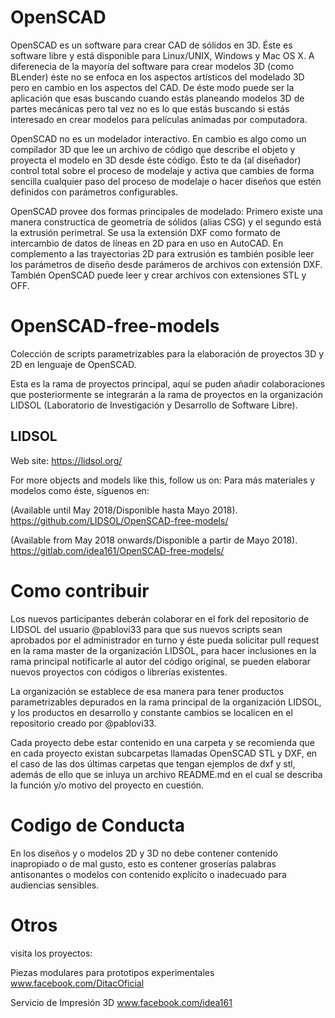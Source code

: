 
# OpenSCAD

OpenSCAD es un software para crear CAD de sólidos en 3D. Éste es software libre y está disponible para Linux/UNIX, Windows y Mac OS X. A diferenecia de la mayoría del software para crear modelos 3D (como BLender) éste no se enfoca en los aspectos artísticos del modelado 3D pero en cambio en los aspectos del CAD. De éste modo puede ser la aplicación que esas buscando cuando estás planeando modelos 3D de partes mecánicas pero tal vez no es lo que estás buscando si estás interesado en crear modelos para películas animadas por computadora.

OpenSCAD no es un modelador interactivo. En cambio es algo como un compilador 3D que lee un archivo de código que describe el objeto y proyecta el modelo en 3D desde éste código. Ésto te da (al diseñador) control total sobre el proceso de modelaje y activa que cambies de forma sencilla cualquier paso del proceso de modelaje o hacer diseños que estén definidos con parámetros configurables.

OpenSCAD provee dos formas principales de modelado: Primero existe una manera constructica de geometría de sólidos (alias CSG) y el segundo está la extrusión perimetral. Se usa la extensión DXF como formato de intercambio de datos de líneas en 2D para en uso en AutoCAD. En complemento a las trayectorias 2D para extrusión es también posible leer los parámetros de diseño desde parámeros de archivos con extensión DXF. También OpenSCAD puede leer y crear archivos con extensiones STL y OFF.

# OpenSCAD-free-models

Colección de scripts parametrizables para la elaboración de proyectos 3D y 2D en lenguaje de OpenSCAD.

Esta es la rama de proyectos principal, aquí se puden añadir colaboraciones que posteriormente se integrarán a la rama de proyectos en la organización LIDSOL (Laboratorio de Investigación y Desarrollo de Software Libre).

## LIDSOL

Web site: https://lidsol.org/


For more objects and models like this, follow us on:
Para más materiales y modelos como éste, síguenos en:

(Available until May 2018/Disponible hasta Mayo 2018).
https://github.com/LIDSOL/OpenSCAD-free-models/

(Available from May 2018 onwards/Disponible a partir de Mayo 2018).
https://gitlab.com/idea161/OpenSCAD-free-models/

# Como contribuir
 
 Los nuevos participantes deberán colaborar en el fork del repositorio de LIDSOL del usuario @pablovi33 para que sus nuevos scripts sean aprobados por el administrador en turno y éste pueda solicitar pull request en la rama master de la organización LIDSOL, para hacer inclusiones en la rama principal notificarle al autor del código original, se pueden elaborar nuevos proyectos con códigos o librerías existentes.

La organización se establece de esa manera para tener productos parametrizables depurados en la rama principal de la organización LIDSOL, y los productos en desarrollo y constante cambios se localicen en el repositorio creado por @pablovi33.

Cada proyecto debe estar contenido en una carpeta y se recomienda que en cada proyecto existan subcarpetas llamadas OpenSCAD STL y DXF, en el caso de las dos últimas carpetas que tengan ejemplos de dxf y stl, además de ello que se inluya un archivo README.md en el cual se describa la función y/o motivo del proyecto en cuestión.

# Codigo de Conducta

En los diseños y o modelos 2D y 3D no debe contener contenido inapropiado o de mal gusto, esto es contener groserías palabras antisonantes o modelos con contenido explícito o inadecuado para audiencias sensibles.

# Otros

visita los proyectos:

Piezas modulares para prototipos experimentales
www.facebook.com/DitacOficial

Servicio de Impresión 3D
www.facebook.com/idea161
